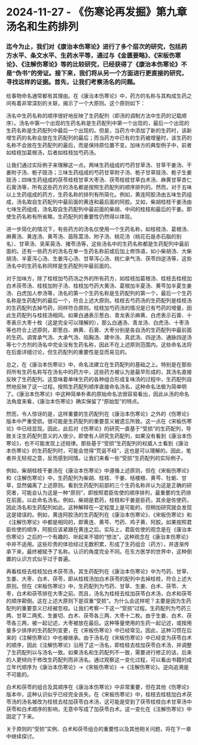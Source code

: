 # 2024-11-27 - 《伤寒论再发掘》第九章 汤名和生药排列

### 迄今为止，我们对《康治本伤寒论》进行了多个层次的研究，包括药方水平、条文水平、生药水平等，通过与《金匮要略》、《宋板伤寒论》、《注解伤寒论》等的比较研究，已经获得了《康治本伤寒论》不是“伪书”的旁证。接下来，我们将从另一个方面进行更直接的研究，寻找这样的证据。首先，让我们考察汤名的问题。

给事物命名通常都有其理由。在《康治本伤寒论》中，药方的名称与其构成生药之间有着非常深刻的关联，揭示了一个大原则。这个原则如下：

汤名中生药名称的顺序很好地反映了生药配列（即汤的调制方法中生药的记载顺序）。汤名中第一个出现的生药名称是生药配列中第一个出现的，最后一个出现的生药名称是生药配列中最后一个出现的。但是，当药方中添加了新的生药时，该新增生药的名称会放在生药配列的最后；而当药方中已有的生药被增量时，该生药的名称不会放在生药配列的最后，而是保持原位置不变。加味方的典型例子中，前者如桂枝加葛根汤，后者如桂枝加芍药汤。

让我们通过实际例子来理解这一点。两味生药组成的芍药甘草汤、甘草干姜汤、干姜附子汤、栀子豉汤；三味生药组成的芍药甘草附子汤、栀子甘草豉汤、栀子生姜豉汤；四味生药组成的茯苓桂枝甘草大枣汤、茯苓桂枝甘草白术汤、麻黄甘草杏仁石膏汤等，所有这些药方的汤名都是按照生药配列的顺序排列的。然而，对于五味以上生药组成的药方，生药名称的排列有所简化。例如，黄连阿胶汤由五味生药组成，汤名取自生药配列中最前面的黄连和最后面的阿胶。又如，柴胡桂枝干姜汤由七味生药组成，汤名取自生药配列中最前面的柴胡、中间的桂枝和最后的干姜。即使生药名称有所省略，生药配列的重要性仍然得以体现。

进一步简化的情况下，有些药方的汤名仅使用一个生药名称，如桂枝汤、葛根汤、麻黄汤、黄连汤、黄芩汤、茵陈蒿汤、附子汤、桃花汤（桃花石是赤石脂的别名）、甘草汤、吴茱萸汤、猪苓汤等，这些汤名中的生药名称都是生药配列中最前面的。还有一些药方的汤名在单一生药名称前或后加上修饰语，如小柴胡汤、大柴胡汤、半夏泻心汤、生姜泻心汤、甘草泻心汤、桃仁承气汤、茯苓四逆汤等，这些汤名中的生药名称同样是生药配列中最前面的。

对于加味方，除了桂枝加芍药汤之外的所有药方，如桂枝加葛根汤、桂枝去桂枝加白术茯苓汤、桂枝加附子汤、桂枝加芍药大黄汤、葛根加半夏汤、黄芩加半夏生姜汤、白虎加人参汤等，汤名的第一个生药名称是生药配列的第一个，最后一个生药名称是生药配列的最后一个，符合上述大原则。桂枝去芍药汤的生药配列是桂枝汤的生药配列去掉芍药，同样符合原则。桂枝加芍药汤的情况是已有芍药的增量，因此生药配列与桂枝汤相同。如果白通表示葱白、青龙表示麻黄、白虎表示石膏、十枣表示大枣十枚（这是完全可以理解的），那么白通汤、青龙汤、白虎汤、十枣汤等也符合上述原则，即葱白、麻黄、石膏、大枣分别是各自汤的生药配列中最前面的生药。调胃承气汤、大承气汤、陷胸汤、建中汤、真武汤、四逆汤、通脉四逆汤等七个方剂的汤名中完全没有生药名称，因此不在上述原则范围内。这些命名法将在后面详细讨论，但生药配列的重要性是显而易见的。

总之，在《康治本伤寒论》中，命名法建立在生药配列的基础之上。特别是在那些将所有生药名称写在汤名中的药方中，这些药方被认为是最早形成的，其汤名直接反映了生药配列。这意味着单味生药的各种组合形成复味汤的过程中，生药配列自然地反映了这一过程。按照生药配列顺序直接命名汤名，这种命名法极为简单明了。《康治本伤寒论》中这种简单朴素的原始命名法很容易看出，因此从汤的命名法角度来看，《康治本伤寒论》确实保留了“原始型”的特点。

然而，令人惊讶的是，这样重要的生药配列在《康治本伤寒论》之外的《伤寒论》版本中严重受损。很可能是生药配列的重要意义被遗忘所致。这一点在《宋板伤寒论》中已经显现。因此，此后对《伤寒论》的研究一直基于“受损”的生药配列，导致关注生药配列意义的人很少。即使有人研究生药配列，如果没有看到《康治本伤寒论》，也不可能发现上述规律。那些基于“受损”生药配列的权威人士看到《康治本伤寒论》的生药配列时，可能会觉得“荒诞不经”，这也是可以理解的。因此，笔者并无轻视之意，反而感到同情。让我们来看一些“受损”生药配列的实际例子。

例如，柴胡桂枝干姜汤在《康治本伤寒论》中遵循上述原则，但在《宋板伤寒论》和《注解伤寒论》中，生药配列为柴胡、桂枝、干姜、栝楼根、黄芩、牡蛎、甘草，显然偏离了上述原则。看到生药配列前部的三个生药名称并认为这是正确的研究者，可能会认为这是一种“原则”，即按照君臣佐使的顺序排列，最重要的生药排在前面，以此命名汤名。例如，柴胡是君药，桂枝和干姜是臣药，其余是佐使药，因此汤名和生药配列如此。这种解释在一定程度上是可能的，但稍加研究就会发现这是错误的。例如，黄连阿胶汤的生药配列在《康治本伤寒论》、《宋板伤寒论》和《注解伤寒论》中都是相同的，即黄连、黄芩、芍药、鸡子黄、阿胶。如果按照君臣佐使的顺序，阿胶应该紧跟在黄连之后。实际上，君臣佐使的观念是在《康治本伤寒论》之后的一个有趣的、听起来不错的“想法”。这种观念在《康治本伤寒论》中并不适用。这些珍贵的体验经过无数积累，形成了生药组合（药方），并逐渐传承下来，最终被赋予了名称。认识的角度完全不同。在东方医学的世界中，这种倒置的认识方式似乎过于普遍。

再看桂枝去桂枝加白术茯苓汤，其生药配列在《康治本伤寒论》中为芍药、甘草、生姜、大枣、白术、茯苓，即从桂枝汤加白术茯苓的配列中去掉桂枝，符合上述大原则。但在《宋板伤寒论》中，生药配列为芍药、甘草、生姜、白术、茯苓、大枣，白术和茯苓排在大枣之前。而且，汤名为桂枝去桂加茯苓白术汤，白术和茯苓的顺序颠倒。这在上述大原则下是双重“受损”。为什么会这样呢？主要是因为生药配列的重要意义已经被忽视。让我们考察一下这一“受损”过程。生药配列为芍药三两、甘草二两炙、生姜切、白术、茯苓各三两、大枣十二枚。由于生姜、白术、茯苓各三两，被一起记述，大枣被放在最后。这种等量使用的生药一起记述，或按用量多少排序的生药配列变更，在《宋板伤寒论》中已经常见。因此，这种习惯在后来的《注解伤寒论》中也被继承。由于汤名在《宋板伤寒论》中已经变为茯苓白术的顺序，因此《注解伤寒论》沿用了这一汤名，即桂枝去桂加茯苓白术汤，并调整了生药配列以与汤名一致。如果汤名和生药配列不一致，需要进行修正的话，后来的人更倾向于修改生药配列而非汤名。通过观察这一变化过程，可以看出书籍的成立年代顺序为《康治本伤寒论》→《宋板伤寒论》→《注解伤寒论》。逆向追溯是不可能的。

白术和茯苓的组合及其顺序在《康治本伤寒论》中非常重要，但在其他《伤寒论》版本中，这种认识似乎已经完全丧失。在《宋板伤寒论》中，桂枝去桂枝加白术茯苓汤的汤名被改为桂枝去桂加茯苓白术汤，这可能是受到了茯苓桂枝白术甘草汤中茯苓和白术顺序的影响，无意中写成了加茯苓白术。这一变化在《注解伤寒论》中固定了下来。

关于原则的“受损”实例、白术和茯苓组合的重要性以及其他相关问题，将在下一章中继续探讨。